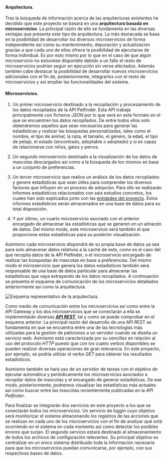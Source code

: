 #### Arquitectura. <a name="id2"></a>

Tras la búsqueda de información acerca de las arquitecturas existentes he decidido que este proyecto se basará en una **arquitectura basada en microservicios**. La principal razón de ello se fundamenta en las diversas ventajas que presenta este tipo de arquitectura. La más destacada se basa en la posibilidad de desarrollar los diversos microservicios de forma independiente así como su mantenimiento, depuración y actualización gracias a que cada uno de ellos ofrece la posibilidad de ejecutarse de forma individual. Es por esto mismo por lo que en el caso de que algún microservicio no estuviese disponible debido a un fallo el resto de microservicios podrían seguir en ejecución sin verse afectados. Además también cabe destacar la posibilidad de desarrollar nuevos microservicios adicionales con el fin de, posteriormente, integrarlos con el resto de microservicios y así ampliar las funcionalidades del sistema.

#### Microservicios. <a name="id3"></a>

1.  Un primer microservicio destinado a la recopilación y procesamiento de los datos recopilados de la API Petfinder. Esta API trabaja principalmente con ficheros *JSON* por lo que será en este formato en el que se encuentren los datos recopilados. De entre todos ellos solo obtendremos aquellos que sean necesarios para generar las estadísticas y realizar las búsquedas personalizadas, tales como el nombre, el tipo de animal, la raza, el tamaño, el género, la edad, el tipo de pelaje, el estado (encontrado, adoptable o adoptado) y si es capaz de relacionarse con niños, gatos y perros.

2. Un segundo microservicio destinado a la visualización de los datos de mascotas descargados así como a la búsqueda de los mismos en base a un conjunto de preferencias.

3. Un tercer microservicio que realice un análisis de los datos recopilados y genere estadísticas que sean útiles para comprender los diversos factores que influyen en un proceso de adopción. Para ello se realizarán informes estadísticos relacionados con seis estudios concretos, los cuales han sido explicados junto con las [entidades del proyecto](https://github.com/lidiasm/ProyectoCC/blob/master/docs/entidades.md). Estos informes estadísticos serán almacenados en una base de datos para su total disposición.

3. Y por último, un cuarto microservicio asociado con el anterior encargado de almacenar las estadísticas que se generen en un almacén de datos. Del mismo modo, este microservicio será también el que proporcione estas estadísticas para su posterior visualización.

Asimismo cada microservicio dispondrá de su propia base de datos ya sea para solo almacenar datos relativos a la caché de este, como es el caso del que recopila datos de la API Petfinder, o el microservicio encargado de realizar las búsquedas de mascotas en base a preferencias. Del mismo modo el microservicio que genera los datos estadísticos también será responsable de una base de datos particular para almacenar las estadísticas que vaya extrayendo de los datos recopilados.
A continuación se presenta el esquema de comunicación de los microservicios detallados anteriormente así como la arquitectura.

![Esquema representativo de la arquitectura.](https://github.com/lidiasm/ProyectoCC/blob/master/docs/imgs/Comunicacion%20microservicios.png)

Como medio de comunicación entre los microservicios así como entre la API Gateway y los dos microservicios que se conectarán a ella se implementarán diversas [***API REST***](https://searchapparchitecture.techtarget.com/definition/RESTful-API), tal y como se puede comprobar en el esquema anterior. La principal razón del desarrollo de una API REST se fundamenta en que se encuentra entre una de las tecnologías más utilizadas para la gestión de peticiones a un servidor cuando se diseña un servicio web. Asimismo está caracterizada por su sencillez en relación al uso del protocolo *HTTP* puesto que con los cuatro verbos disponibles se pueden realizar diversas operaciones de gran relevancia. En este proyecto, por ejemplo, se podría utilizar el verbo *GET* para obtener los resultados estadísticos.

Asimismo también se hará uso de un servidor de tareas con el objetivo de ejecutar automática y periódicamente los microservicios asociados a recopilar datos de mascotas y el encargado de generar estadísticas. De ese modo, posteriormente, podremos visualizar las estadísticas más actuales así como buscar entre las mascotas recientemente publicadas en la *API Petfinder*.

Para finalizar se integrarán dos servicios en este proyecto a los que se conectarán todos los microservicios. Un servicio de *loggin* cuyo objetivo será monitorizar el sistema almacenando los registros de las acciones que se realizan en cada uno de los microservicios con el fin de analizar qué está ocurriendo en el sistema en cada momento así como detectar los posibles errores que surjan.
El segundo servicio estará destinado al almacenamiento de todos los archivos de configuración relevantes. Su principal objetivo es centralizar en un único sistema distribuido toda la información necesaria para que los microservicios puedan comunicarse, por ejemplo, con sus respectivas bases de datos.